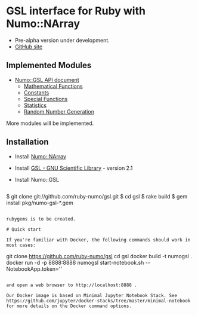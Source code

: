 # GSL interface for Ruby with Numo::NArray

* Pre-alpha version under development.
* [GitHub site](https://github.com/ruby-numo/gsl)

## Implemented Modules

* [Numo::GSL API document](http://ruby-numo.github.io/gsl/doc/)
  * [Mathematical Functions](http://ruby-numo.github.io/gsl/doc/Numo/GSL.html)
  * [Constants](http://ruby-numo.github.io/gsl/doc/Numo/GSL/Const.html)
  * [Special Functions](http://ruby-numo.github.io/gsl/doc/Numo/GSL/Sf.html)
  * [Statistics](http://ruby-numo.github.io/gsl/doc/Numo/GSL/Stats.html)
  * [Random Number Generation](http://ruby-numo.github.io/gsl/doc/Numo/GSL/Rng.html)

More modules will be implemented.

## Installation

* Install [Numo::NArray](https://github.com/ruby-numo/narray)
* Install [GSL - GNU Scientific Library](http://www.gnu.org/software/gsl/) - version 2.1

* Install Numo::GSL
  ```shell
$ git clone git://github.com/ruby-numo/gsl.git
$ cd gsl
$ rake build
$ gem install pkg/numo-gsl-*.gem
```

rubygems is to be created.

# Quick start

If you're familiar with Docker, the following commands should work in most cases:

```
git clone https://github.com/ruby-numo/gsl
cd gsl
docker build -t numogsl .
docker run -d -p 8888:8888 numogsl start-notebook.sh --NotebookApp.token=''
```

and open a web browser to http://localhost:8888 .

Our Docker image is based on Minimal Jupyter Notebook Stack. See https://github.com/jupyter/docker-stacks/tree/master/minimal-notebook for more details on the Docker command options.

